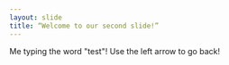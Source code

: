 ```yaml
---
layout: slide
title: “Welcome to our second slide!”
---
```

Me typing the word "test"!
Use the left arrow to go back!
